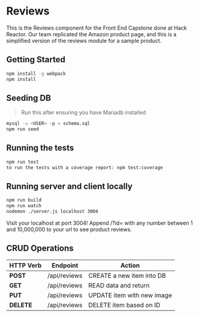 
# Reviews
This is the Reviews component for the Front End Capstone done at Hack Reactor. Our team replicated the Amazon product page, and this is a simplified version of the reviews module for a sample product.

## Getting Started
```sh
npm install -g webpack
npm install
``` 

## Seeding DB
> Run this after ensuring you have Mariadb installed
```sh
mysql -u <USER> -p < schema.sql
npm run seed
```

## Running the tests
```sh
npm run test
to run the tests with a coverage report: npm test:coverage
```
## Running server and client locally
```sh
npm run build
npm run watch
nodemon ./server.js localhost 3004
```

Visit your localhost at port 3004!
Append /?id= with any number between 1 and 10,000,000 to your url to see product reviews.

## CRUD Operations
| HTTP Verb |           Endpoint          |            Action            |
|-----------| --------------------------- | ---------------------------- |
| **POST**  |       /api/reviews          |  CREATE a new item into DB   |
| **GET**   |       /api/reviews          |  READ data and return        |
| **PUT**   |       /api/reviews          |  UPDATE item with new image  |
| **DELETE**|       /api/reviews          |  DELETE item based on ID     |
